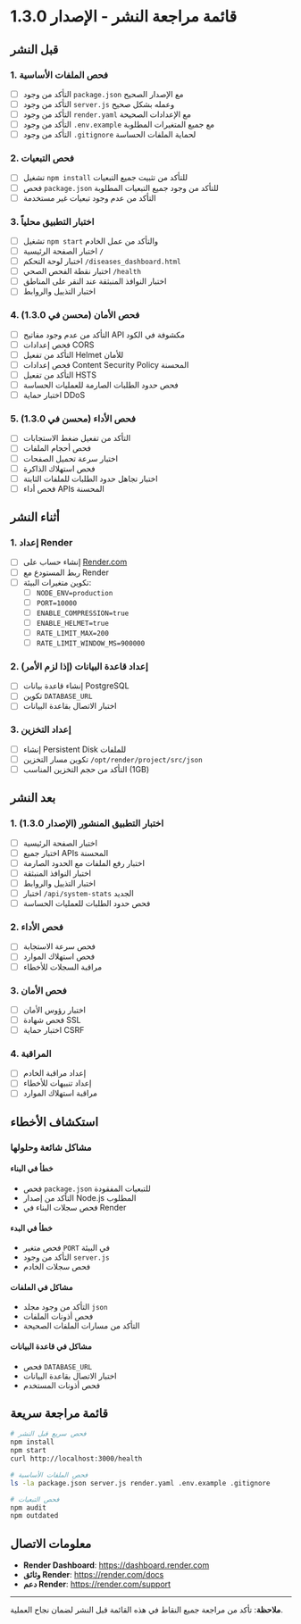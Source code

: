 # قائمة مراجعة النشر - الإصدار 1.3.0

## قبل النشر

### 1. فحص الملفات الأساسية
- [ ] التأكد من وجود `package.json` مع الإصدار الصحيح
- [ ] التأكد من وجود `server.js` وعمله بشكل صحيح
- [ ] التأكد من وجود `render.yaml` مع الإعدادات الصحيحة
- [ ] التأكد من وجود `.env.example` مع جميع المتغيرات المطلوبة
- [ ] التأكد من وجود `.gitignore` لحماية الملفات الحساسة

### 2. فحص التبعيات
- [ ] تشغيل `npm install` للتأكد من تثبيت جميع التبعيات
- [ ] فحص `package.json` للتأكد من وجود جميع التبعيات المطلوبة
- [ ] التأكد من عدم وجود تبعيات غير مستخدمة

### 3. اختبار التطبيق محلياً
- [ ] تشغيل `npm start` والتأكد من عمل الخادم
- [ ] اختبار الصفحة الرئيسية `/`
- [ ] اختبار لوحة التحكم `/diseases_dashboard.html`
- [ ] اختبار نقطة الفحص الصحي `/health`
- [ ] اختبار النوافذ المنبثقة عند النقر على المناطق
- [ ] اختبار التذييل والروابط

### 4. فحص الأمان (محسن في 1.3.0)
- [ ] التأكد من عدم وجود مفاتيح API مكشوفة في الكود
- [ ] فحص إعدادات CORS
- [ ] التأكد من تفعيل Helmet للأمان
- [ ] فحص إعدادات Content Security Policy المحسنة
- [ ] التأكد من تفعيل HSTS
- [ ] فحص حدود الطلبات الصارمة للعمليات الحساسة
- [ ] اختبار حماية DDoS

### 5. فحص الأداء (محسن في 1.3.0)
- [ ] التأكد من تفعيل ضغط الاستجابات
- [ ] فحص أحجام الملفات
- [ ] اختبار سرعة تحميل الصفحات
- [ ] فحص استهلاك الذاكرة
- [ ] اختبار تجاهل حدود الطلبات للملفات الثابتة
- [ ] فحص أداء APIs المحسنة

## أثناء النشر

### 1. إعداد Render
- [ ] إنشاء حساب على [Render.com](https://render.com)
- [ ] ربط المستودع مع Render
- [ ] تكوين متغيرات البيئة:
  - [ ] `NODE_ENV=production`
  - [ ] `PORT=10000`
  - [ ] `ENABLE_COMPRESSION=true`
  - [ ] `ENABLE_HELMET=true`
  - [ ] `RATE_LIMIT_MAX=200`
  - [ ] `RATE_LIMIT_WINDOW_MS=900000`

### 2. إعداد قاعدة البيانات (إذا لزم الأمر)
- [ ] إنشاء قاعدة بيانات PostgreSQL
- [ ] تكوين `DATABASE_URL`
- [ ] اختبار الاتصال بقاعدة البيانات

### 3. إعداد التخزين
- [ ] إنشاء Persistent Disk للملفات
- [ ] تكوين مسار التخزين `/opt/render/project/src/json`
- [ ] التأكد من حجم التخزين المناسب (1GB)

## بعد النشر

### 1. اختبار التطبيق المنشور (الإصدار 1.3.0)
- [ ] اختبار الصفحة الرئيسية
- [ ] اختبار جميع APIs المحسنة
- [ ] اختبار رفع الملفات مع الحدود الصارمة
- [ ] اختبار النوافذ المنبثقة
- [ ] اختبار التذييل والروابط
- [ ] اختبار `/api/system-stats` الجديد
- [ ] فحص حدود الطلبات للعمليات الحساسة

### 2. فحص الأداء
- [ ] فحص سرعة الاستجابة
- [ ] فحص استهلاك الموارد
- [ ] مراقبة السجلات للأخطاء

### 3. فحص الأمان
- [ ] اختبار رؤوس الأمان
- [ ] فحص شهادة SSL
- [ ] اختبار حماية CSRF

### 4. المراقبة
- [ ] إعداد مراقبة الخادم
- [ ] إعداد تنبيهات للأخطاء
- [ ] مراقبة استهلاك الموارد

## استكشاف الأخطاء

### مشاكل شائعة وحلولها

#### خطأ في البناء
- فحص `package.json` للتبعيات المفقودة
- التأكد من إصدار Node.js المطلوب
- فحص سجلات البناء في Render

#### خطأ في البدء
- فحص متغير `PORT` في البيئة
- التأكد من وجود `server.js`
- فحص سجلات الخادم

#### مشاكل في الملفات
- التأكد من وجود مجلد `json`
- فحص أذونات الملفات
- التأكد من مسارات الملفات الصحيحة

#### مشاكل في قاعدة البيانات
- فحص `DATABASE_URL`
- اختبار الاتصال بقاعدة البيانات
- فحص أذونات المستخدم

## قائمة مراجعة سريعة

```bash
# فحص سريع قبل النشر
npm install
npm start
curl http://localhost:3000/health

# فحص الملفات الأساسية
ls -la package.json server.js render.yaml .env.example .gitignore

# فحص التبعيات
npm audit
npm outdated
```

## معلومات الاتصال

- **Render Dashboard**: https://dashboard.render.com
- **وثائق Render**: https://render.com/docs
- **دعم Render**: https://render.com/support

---

**ملاحظة**: تأكد من مراجعة جميع النقاط في هذه القائمة قبل النشر لضمان نجاح العملية.